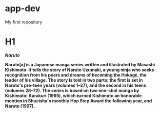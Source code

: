 # app-dev
My first repository

# H1
***Naruto***

**Naruto[a] is a Japanese manga series written and illustrated by Masashi Kishimoto. It tells the story of Naruto Uzumaki, a young ninja who seeks recognition from his peers and dreams of becoming the Hokage, the leader of his village. The story is told in two parts: the first is set in Naruto's pre-teen years (volumes 1–27), and the second in his teens (volumes 28–72). The series is based on two one-shot manga by Kishimoto: Karakuri (1995), which earned Kishimoto an honorable mention in Shueisha's monthly Hop Step Award the following year, and Naruto (1997).**


